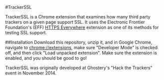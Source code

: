 #TrackerSSL

TrackerSSL is a Chrome extension that examines how many third party trackers on a given page support SSL. It uses the Electronic Frontier Foundation's (EFF) [HTTPS Everywhere](https://github.com/EFForg/https-everywhere/pulls) extension as one of its methods for testing SSL support.

##Installation
Download this repository, unzip it, and in Google Chrome, navigate to [chrome://extensions](chrome://extensions), make sure "Developer Mode" is checked off, and then click "Load unpacked extension". Make sure the extension is enabled, and you should be good to go!

TrackerSSL was originally developed at Ghostery's "Hack the Trackers" event in November 2014.